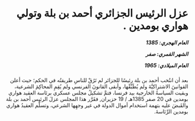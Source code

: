 <h1 dir="rtl">عزل الرئيس الجزائري أحمد بن بلة وتولي هواري بومدين .</h1>

<h5 dir="rtl">العام الهجري:  1385

الشهر القمري: صفر

العام الميلادي: 1965</h5>

<p dir="rtl">بعد أن انتُخب أحمد بن بلة رئيسًا للجزائر لم تَرُقْ للناسِ طريقتُه في الحكم؛ حيث أعلن القوانينَ الاشتراكيَّةَ ولم يُطَبِّقْها، وأبقى القانونَ الفرنسي ولم يُقِمِ المحاكِمَ الشرعية، وبقيت السياسةُ الخارجية بيد فرنسا، فتمَّ تشكيلُ مجلس عسكري برئاسة العقيد هواري بومدين في 20 صفر 1385هـ / 19 حزيران, فقَرَّر هذا المجلس عزلَ الرئيس أحمد بن بلة والقَبضَ عليه بتهمة استخدام أموال الدولة في غير وجهِها الشرعي، وتسلَّم العقيدُ هواري بومدين الرِّئاسةَ.</p></br>
